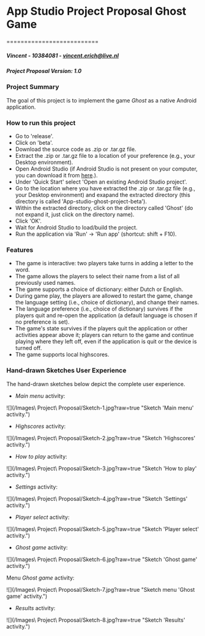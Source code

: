 # App Studio Project Proposal Ghost Game #
==========================
##### Vincent - 10384081 - <vincent.erich@live.nl> #####
##### Project Proposal Version: 1.0 #####

### Project Summary ###

The goal of this project is to implement the game <i>Ghost</i> as a native Android application.

### How to run this project ###

* Go to 'release'.
* Click on 'beta'.
* Download the source code as .zip or .tar.gz file.
* Extract the .zip or .tar.gz file to a location of your preference (e.g., your Desktop environment).
* Open Android Studio (if Android Studio is not present on your computer, you can download it from [here](https://developer.android.com/sdk/index.html).).
* Under 'Quick Start' select 'Open an existing Android Studio project'.
* Go to the location where you have extracted the .zip or .tar.gz file (e.g., your Desktop environment) and exapand the extracted directory (this directory is called 'App-studio-ghost-project-beta').
* Within the extracted directory, click on the directory called 'Ghost' (do not expand it, just click on the directory name).
* Click 'OK'.
* Wait for Android Studio to load/build the project.
* Run the application via 'Run' -> 'Run app' (shortcut: shift + F10).

### Features ###

* The game is interactive: two players take turns in adding a letter to the word.
* The game allows the players to select their name from a list of all previously used names.
* The game supports a choice of dictionary: either Dutch or English.
* During game play, the players are allowed to restart the game, change the language setting (i.e., choice of dictionary), and change their names.
* The language preference (i.e., choice of dictionary) survives if the players quit and re-open the application (a default language is chosen if no preference is set).
* The game's state survives if the players quit the application or other activities appear above it; players can return to the game and continue playing where they left off, even if the application is quit or the device is turned off.
* The game supports local highscores.

### Hand-drawn Sketches User Experience ###

The hand-drawn sketches below depict the complete user experience. 

* <i>Main menu</i> activity:

![](/Images\ Project\ Proposal/Sketch-1.jpg?raw=true "Sketch 'Main menu' activity.")

* <i>Highscores</i> activity:

![](/Images\ Project\ Proposal/Sketch-2.jpg?raw=true "Sketch 'Highscores' activity.")

* <i>How to play</i> activity:

![](/Images\ Project\ Proposal/Sketch-3.jpg?raw=true "Sketch 'How to play' activity.")

* <i>Settings</i> activity:

![](/Images\ Project\ Proposal/Sketch-4.jpg?raw=true "Sketch 'Settings' activity.")

* <i>Player select</i> activity:

![](/Images\ Project\ Proposal/Sketch-5.jpg?raw=true "Sketch 'Player select' activity.")

* <i>Ghost game</i> activity:

![](/Images\ Project\ Proposal/Sketch-6.jpg?raw=true "Sketch 'Ghost game' activity.")

Menu <i>Ghost game</i> activity:

![](/Images\ Project\ Proposal/Sketch-7.jpg?raw=true "Sketch menu 'Ghost game' activity.")

* <i>Results</i> activity:

![](/Images\ Project\ Proposal/Sketch-8.jpg?raw=true "Sketch 'Results' activity.")
